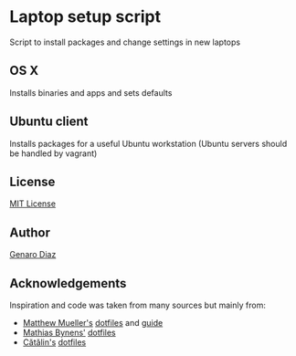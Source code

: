 # Laptop setup script
Script to install packages and change settings in new laptops

## OS X
Installs binaries and apps and sets defaults

## Ubuntu client
Installs packages for a useful Ubuntu workstation (Ubuntu servers should be handled by vagrant)

## License
[MIT License](LICENSE.md)

## Author
[Genaro Diaz](https://github.com/genarod)

## Acknowledgements

Inspiration and code was taken from many sources but mainly from:
* [Matthew Mueller's](https://github.com/matthewmueller)
  [dotfiles](https://github.com/matthewmueller/dots)
  and [guide](http://lapwinglabs.com/blog/hacker-guide-to-setting-up-your-mac)
* [Mathias Bynens'](https://github.com/mathiasbynens)
  [dotfiles](https://github.com/mathiasbynens/dotfiles)
* [Cătălin's](https://github.com/alrra)
  [dotfiles](https://github.com/alrra/dotfiles)
